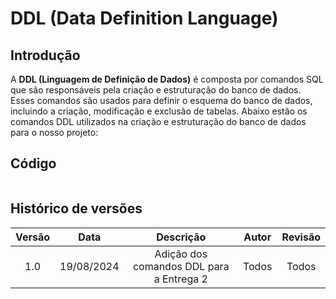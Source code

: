 # DDL (Data Definition Language)

## Introdução
A <strong>DDL (Linguagem de Definição de Dados)</strong> é composta por comandos SQL que são responsáveis pela criação e estruturação do banco de dados. Esses comandos são usados para definir o esquema do banco de dados, incluindo a criação, modificação e exclusão de tabelas. Abaixo estão os comandos DDL utilizados na criação e estruturação do banco de dados para o nosso projeto:

## Código

```sql

```

## Histórico de versões

| Versão | Data       | Descrição                                        | Autor                                                 | Revisão                                                 |
| :----: | :--------: | :----------------------------------------------: | :---------------------------------------------------: | :-----------------------------------------------------: |
| 1.0 | 19/08/2024 | Adição dos comandos DDL para a Entrega 2 | Todos | Todos |